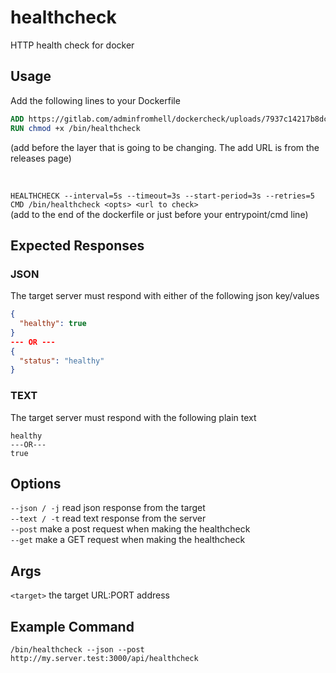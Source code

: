 # healthcheck

HTTP health check for docker

## Usage
Add the following lines to your Dockerfile  
```Dockerfile
ADD https://gitlab.com/adminfromhell/dockercheck/uploads/7937c14217b8dcd9be44b55c9d0b0833/healtcheck-[os]-[arch] /bin/healthcheck
RUN chmod +x /bin/healthcheck
```
(add before the layer that is going to be changing. The add URL is from the releases page)  
  
<br>

`HEALTHCHECK --interval=5s --timeout=3s --start-period=3s --retries=5 CMD /bin/healthcheck <opts> <url to check>`  
(add to the end of the dockerfile or just before your entrypoint/cmd line)  

## Expected Responses
### JSON 
The target server must respond with either of the following json key/values  
```JSON
{
  "healthy": true
}
--- OR ---
{
  "status": "healthy"
}
```
### TEXT
The target server must respond with the following plain text
```TEXT
healthy
---OR---
true
```

## Options
`--json / -j` read json response from the target  
`--text / -t` read text response from the server  
`--post` make a post request when making the healthcheck  
`--get` make a GET request when making the healthcheck  

## Args
`<target>` the target URL:PORT address  

## Example Command
`/bin/healthcheck --json --post http://my.server.test:3000/api/healthcheck`  